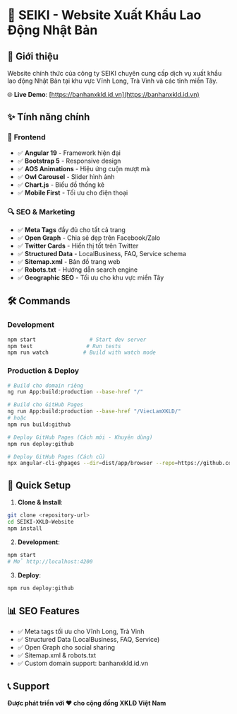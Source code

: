 # 🌟 SEIKI - Website Xuất Khẩu Lao Động Nhật Bản

## 🎯 Giới thiệu

Website chính thức của công ty SEIKI chuyên cung cấp dịch vụ xuất khẩu lao động Nhật Bản tại khu vực Vĩnh Long, Trà Vinh và các tỉnh miền Tây.

🌐 **Live Demo**: [https://banhanxkld.id.vn](https://banhanxkld.id.vn)

## ✨ Tính năng chính

### 🎨 **Frontend**
- ✅ **Angular 19** - Framework hiện đại
- ✅ **Bootstrap 5** - Responsive design
- ✅ **AOS Animations** - Hiệu ứng cuộn mượt mà
- ✅ **Owl Carousel** - Slider hình ảnh
- ✅ **Chart.js** - Biểu đồ thống kê
- ✅ **Mobile First** - Tối ưu cho điện thoại

### 🔍 **SEO & Marketing**
- ✅ **Meta Tags** đầy đủ cho tất cả trang
- ✅ **Open Graph** - Chia sẻ đẹp trên Facebook/Zalo
- ✅ **Twitter Cards** - Hiển thị tốt trên Twitter
- ✅ **Structured Data** - LocalBusiness, FAQ, Service schema
- ✅ **Sitemap.xml** - Bản đồ trang web
- ✅ **Robots.txt** - Hướng dẫn search engine
- ✅ **Geographic SEO** - Tối ưu cho khu vực miền Tây

## 🛠️ Commands

### Development
```bash
npm start                 # Start dev server
npm test                 # Run tests
npm run watch           # Build with watch mode
```

### Production & Deploy
```bash
# Build cho domain riêng
ng run App:build:production --base-href "/"

# Build cho GitHub Pages  
ng run App:build:production --base-href "/ViecLamXKLD/"
# hoặc
npm run build:github

# Deploy GitHub Pages (Cách mới - Khuyên dùng)
npm run deploy:github

# Deploy GitHub Pages (Cách cũ)
npx angular-cli-ghpages --dir=dist/app/browser --repo=https://github.com/BHieeuss/ViecLamXKLD.git
```

## 🚀 Quick Setup

1. **Clone & Install**:
```bash
git clone <repository-url>
cd SEIKI-XKLD-Website
npm install
```

2. **Development**:
```bash
npm start
# Mở http://localhost:4200
```

3. **Deploy**:
```bash
npm run deploy:github
```

## 📊 SEO Features

- ✅ Meta tags tối ưu cho Vĩnh Long, Trà Vinh
- ✅ Structured Data (LocalBusiness, FAQ, Service)
- ✅ Open Graph cho social sharing
- ✅ Sitemap.xml & robots.txt
- ✅ Custom domain support: banhanxkld.id.vn

## 📞 Support

**Được phát triển với ❤️ cho cộng đồng XKLĐ Việt Nam**
